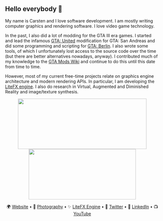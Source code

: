 ## Hello everybody 👋

My name is Carsten and I love software development. I am mostly writing computer graphics and rendering software. I love video game technology. 

In the past, I also did a lot of modding for the GTA III era games. I started and lead the infamous [GTA: United](http://www.gtaunited.net/home.p1.html) modification for GTA: San Andreas and did some programming and scripting for [GTA: Berlin](http://www.gtaberlin.de/). I also wrote some tools, of which I unfortunately lost access to the source code over the time (but there are better alternatives nowadays, anyway). I contributed much of my knowledge to the [GTA Mods Wiki](https://gtamods.com/wiki/Main_Page) and continue to do this until this date from time to time.

However, most of my current free-time projects relate on graphics engine architecture and modern rendering APIs. In particular, I am developing the [LiteFX engine](https://litefx.crudolph.io). I also do research in Virtual, Augmented and Diminished Reality and image/texture synthesis.

<p align="center">
  <img src="https://github-readme-stats-a0xah8fpb-crud89.vercel.app/api?username=crud89&count_private=true&show_icons=true&bg_color=42,7f96da,1fa3da&title_color=fff&text_color=fff" width="420" height="165" />
  <img src="https://github-readme-stats-a0xah8fpb-crud89.vercel.app/api/top-langs/?username=crud89&bg_color=42,1fa3da,7f96da&title_color=fff&text_color=fff&langs_count=6&layout=compact" width="350" height="165" />
</div>

<p align="center">
  🌍 <a href="https://www.crudolph.io">Website</a> • 📸 <a href="https://photography.crudolph.io">Photography</a> • ✨ <a href="https://litefx.crudolph.io">LiteFX Engine</a> • 🦅 <a href="https://twitter.com/Aschratt">Twitter</a> • 🔗 <a href="https://www.linkedin.com/in/crudolph89/">LinkedIn</a> • 📺 <a href="https://www.youtube.com/channel/UCj7_ud48sGvTdknA1frg_Kw">YouTube</a>
</p>
